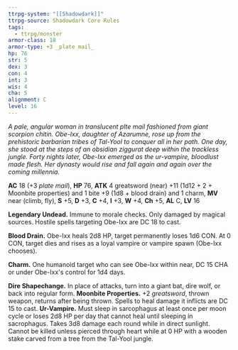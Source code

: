 ```yaml
---
ttrpg-system: "[[Shadowdark]]"
ttrpg-source: Shadowdark Core Rules
tags:
  - ttrpg/monster
armor-class: 18
armor-type: +3 _plate mail_
hp: 76
str: 5
dex: 3
con: 4
int: 3
wis: 4
cha: 5
alignment: C
level: 16
---
```


_A pale, angular woman in translucent plte mail fashioned from giant scorpion chitin. Obe-Ixx, daughter of Azarumne, rose up from the prehistoric barbarian tribes of Tal-Yool to conquer all in her path. One day, she stood at the steps of an obsidian ziggurat deep within the trackless jungle. Forty nights later, Obe-Ixx emerged as the ur-vampire, bloodlust made flesh. Her dynasty would rise and fall again and again over the coming millennia._



**AC** 18 (+3 _plate mail_), **HP** 76, **ATK** 4 greatsword (near) +11 (1d12 + 2 + Moonbite properties) and 1 bite +9 (1d8 + blood drain) and 1 charm, **MV** near (climb, fly), **S** +5, **D** +3, **C** +4, **I** +3, **W** +4, **Ch** +5, **AL** C, **LV** 16

**Legendary Undead.** Immune to morale checks. Only damaged by magical sources. Hostile spells targeting Obe-Ixx are DC 18 to cast.

**Blood Drain.** Obe-Ixx heals 2d8 HP, target permanently loses 1d6 CON. At 0 CON, target dies and rises as a loyal vampire or vampire spawn (Obe-Ixx chooses).

**Charm.** One humanoid target who can see Obe-Ixx within near, DC 15 CHA or under Obe-Ixx's control for 1d4 days.

**Dire Shapechange.** In place of attacks, turn into a giant bat, dire wolf, or back into regular form.
**Moonbite Properties.** +2 _greatsword_, thrown weapon, returns after being thrown. Spells to heal damage it inflicts are DC 15 to cast.
**Ur-Vampire.** Must sleep in sarcophagus at least once per moon cycle or loses 2d8 HP per day that cannot heal until sleeping in sacrophagus. Takes 3d8 damage each round while in direct sunlight. Cannot be killed unless pierced through heart while at 0 HP with a wooden stake carved from a tree from the Tal-Yool jungle.
